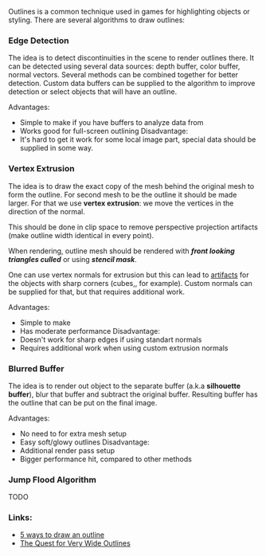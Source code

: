 Outlines is a common technique used in games for highlighting objects or styling. There are several algorithms to draw outlines:

### Edge Detection
The idea is to detect discontinuities in the scene to render outlines there. It can be detected using several data sources: depth buffer, color buffer, normal vectors. Several methods can be combined together for better detection. Custom data buffers can be supplied to the algorithm to improve detection or select objects that will have an outline.

Advantages:
- Simple to make if you have buffers to analyze data from
- Works good for full-screen outlining
Disadvantage:
- It's hard to get it work for some local image part, special data should be supplied in some way.

### Vertex Extrusion
The idea is to draw the exact copy of the mesh behind the original mesh to form the outline. For second mesh to be the outline it should be made larger. For that we use **vertex extrusion**: we move the vertices in the direction of the normal.

This should be done in clip space to remove perspective projection artifacts (make outline width identical in every point).

When rendering, outline mesh should be rendered with ***front looking triangles culled*** or using ***stencil mask***.

One can use vertex normals for extrusion but this can lead to [artifacts](https://ameye.dev/notes/rendering-outlines/vertex-extrusion/normal-vector.png-900w.webp) for the objects with sharp corners (cubes,, for example). Custom normals can be supplied for that, but that requires additional work.

Advantages:
- Simple to make
- Has moderate performance
Disadvantage:
- Doesn't work for sharp edges if using standart normals
- Requires additional work when using custom extrusion normals

### Blurred Buffer
The idea is to render out object to the separate buffer (a.k.a **silhouette buffer**), blur that buffer and subtract the original buffer. Resulting buffer has the outline that can be put on the final image.

Advantages:
- No need to for extra mesh setup
- Easy soft/glowy outlines
Disadvantage:
- Additional render pass setup
- Bigger performance hit, compared to other methods

### Jump Flood Algorithm
TODO


### Links:
- [5 ways to draw an outline](https://ameye.dev/notes/rendering-outlines/)
- [The Quest for Very Wide Outlines](https://bgolus.medium.com/the-quest-for-very-wide-outlines-ba82ed442cd9)
